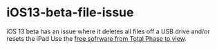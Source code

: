 # iOS13-beta-file-issue
iOS 13 beta has an issue where it deletes all files off a USB drive and/or resets the iPad
Use the [free sofrware from Total Phase to view](https://www.totalphase.com/products/data-center/).
